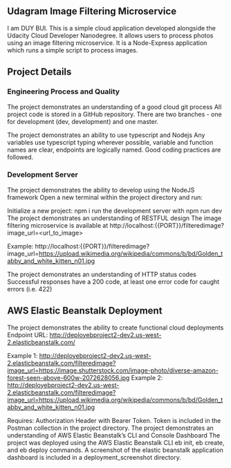 ## Udagram Image Filtering Microservice
I am DUY BUI.
This is a simple cloud application developed alongside the Udacity Cloud Developer Nanodegree. It allows users to process photos using an image filtering microservice. It is a Node-Express application which runs a simple script to process images.

## Project Details
### Engineering Process and Quality
The project demonstrates an understanding of a good cloud git process
All project code is stored in a GitHub repository. There are two branches - one for development (dev, development) and one master.

The project demonstrates an ability to use typescript and Nodejs
Any variables use typescript typing wherever possible, variable and function names are clear, endpoints are logically named. Good coding practices are followed.

### Development Server
The project demonstrates the ability to develop using the NodeJS framework
Open a new terminal within the project directory and run:

Initialize a new project: npm i
run the development server with npm run dev
The project demonstrates an understanding of RESTFUL design
The image filtering microservice is available at http://localhost:{{PORT}}/filteredimage?image_url=<url_to_image>

Example: http://localhost:{{PORT}}/filteredimage?image_url=https://upload.wikimedia.org/wikipedia/commons/b/bd/Golden_tabby_and_white_kitten_n01.jpg

The project demonstrates an understanding of HTTP status codes
Successful responses have a 200 code, at least one error code for caught errors (i.e. 422)

## AWS Elastic Beanstalk Deployment
The project demonstrates the ability to create functional cloud deployments
Endpoint URL: http://deployebproject2-dev2.us-west-2.elasticbeanstalk.com/


Example 1: http://deployebproject2-dev2.us-west-2.elasticbeanstalk.com/filteredimage?image_url=https://image.shutterstock.com/image-photo/diverse-amazon-forest-seen-above-600w-2072628056.jpg
Example 2: http://deployebproject2-dev2.us-west-2.elasticbeanstalk.com/filteredimage?image_url=https://upload.wikimedia.org/wikipedia/commons/b/bd/Golden_tabby_and_white_kitten_n01.jpg

Requires: Authorization Header with Bearer Token. Token is included in the Postman collection in the project directory.
The project demonstrates an understanding of AWS Elastic Beanstalk’s CLI and Console Dashboard
The project was deployed using the AWS Elastic Beanstalk CLI eb init, eb create, and eb deploy commands. A screenshot of the elastic beanstalk application dashboard is included in a deployment_screenshot directory.

